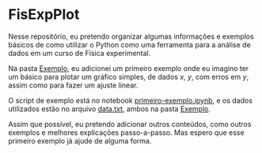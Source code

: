 # FisExpPlot

Nesse repositório, eu pretendo organizar algumas informações e exemplos básicos de como utilizar o Python como uma ferramenta para a análise de dados em um curso de Física experimental.

Na pasta [Exemplo](https://github.com/nickmaskaw/FisExpPlot/tree/main/Exemplo), eu adicionei um primeiro exemplo onde eu imagino ter um básico para plotar um gráfico simples, de dados  _x_, _y_, com erros em _y_, assim como para fazer um ajuste linear.

O script de exemplo está no notebook [primeiro-exemplo.ipynb](https://github.com/nickmaskaw/FisExpPlot/blob/main/Exemplo/primeiro-exemplo.ipynb), e os dados utilizados estão no arquivo [data.txt](skaw/FisExpPlot/blob/main/Exemplo/data.txt), ambos na pasta [Exemplo](https://github.com/nickmaskaw/FisExpPlot/tree/main/Exemplo).

Assim que possível, eu pretendo adicionar outros conteúdos, como outros exemplos e melhores explicações passo-a-passo. Mas espero que esse primeiro exemplo já ajude de alguma forma.
